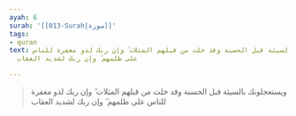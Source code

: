 ```yaml
---
ayah: 6
surah: '[[013-Surah|سورة]]'
tags:
- quran
text: ويستعجلونك بالسيئة قبل الحسنة وقد خلت من قبلهم المثلات ۗ وإن ربك لذو مغفرة للناس
  على ظلمهم ۖ وإن ربك لشديد العقاب

---
```

> ويستعجلونك بالسيئة قبل الحسنة وقد خلت من قبلهم المثلات ۗ وإن ربك لذو مغفرة للناس على ظلمهم ۖ وإن ربك لشديد العقاب
